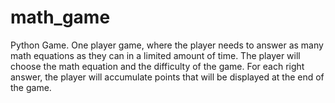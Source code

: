 # math_game
Python Game.
One player game, where the player needs to answer as many math equations as they
can in a limited amount of time. The player will choose the math equation and the
difficulty of the game. For each right answer, the player will accumulate points that will
be displayed at the end of the game.
